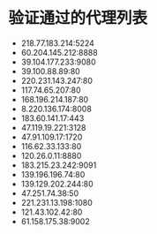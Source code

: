 # 验证通过的代理列表

 - 218.77.183.214:5224
 - 60.204.145.212:8888
 - 39.104.177.233:9080
 - 39.100.88.89:80
 - 220.231.143.247:80
 - 117.74.65.207:80
 - 168.196.214.187:80
 - 8.220.136.174:8008
 - 183.60.141.17:443
 - 47.119.19.221:3128
 - 47.91.109.17:1720
 - 116.62.33.133:80
 - 120.26.0.11:8880
 - 183.215.23.242:9091
 - 139.196.196.74:80
 - 139.129.202.244:80
 - 47.251.74.38:50
 - 221.231.13.198:1080
 - 121.43.102.42:80
 - 61.158.175.38:9002

